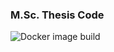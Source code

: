 
### M.Sc. Thesis Code

![Docker image build](https://github.com/VLucet/landchange-connectivity-monteregie/workflows/Build%20/%20push%20Docker%20image/badge.svg)
